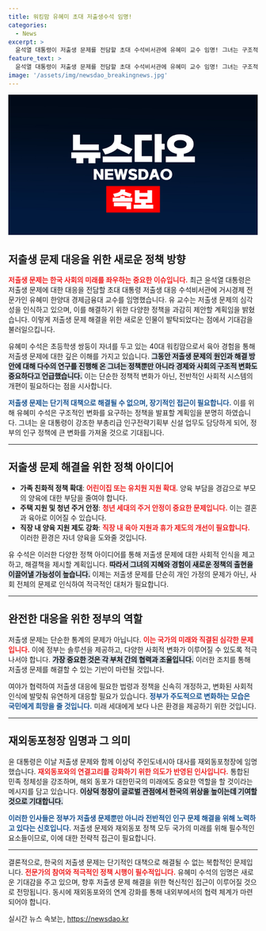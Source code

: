 ```yaml
---
title: 워킹맘 유혜미 초대 저출생수석 임명!
categories:
  - News
excerpt: >
  윤석열 대통령이 저출생 문제를 전담할 초대 수석비서관에 유혜미 교수 임명! 그녀는 구조적 변화를 요구하며 출산율 반등을 위한 과제를 제안할 계획입니다. 저출생의 해법을 찾기 위한 새로운 전쟁이 시작됩니다! 클릭하세요!
feature_text: >
  윤석열 대통령이 저출생 문제를 전담할 초대 수석비서관에 유혜미 교수 임명! 그녀는 구조적 변화를 요구하며 출산율 반등을 위한 과제를 제안할 계획입니다. 저출생의 해법을 찾기 위한 새로운 전쟁이 시작됩니다! 클릭하세요!
image: '/assets/img/newsdao_breakingnews.jpg'
---
```


<p><img src="/assets/img/newsdao_breakingnews.jpg" alt="cryptoinkorea 속보" /></p>

<h2 data-ke-size="size26">저출생 문제 대응을 위한 새로운 정책 방향</h2>

<p data-ke-size="size16"><b><span style="color: #ee2323;">저출생 문제는 한국 사회의 미래를 좌우하는 중요한 이슈입니다.</span></b> 최근 윤석열 대통령은 저출생 문제에 대한 대응을 전담할 초대 대통령 저출생 대응 수석비서관에 거시경제 전문가인 유혜미 한양대 경제금융대 교수를 임명했습니다. 유 교수는 저출생 문제의 심각성을 인식하고 있으며, 이를 해결하기 위한 다양한 정책을 과감히 제안할 계획임을 밝혔습니다. 이렇게 저출생 문제 해결을 위한 새로운 인물이 발탁되었다는 점에서 기대감을 불러일으킵니다.</p>

<p data-ke-size="size16">유혜미 수석은 초등학생 쌍둥이 자녀를 두고 있는 40대 워킹맘으로서 육아 경험을 통해 저출생 문제에 대한 깊은 이해를 가지고 있습니다. <b><span style="background-color: #21538527;">그동안 저출생 문제의 원인과 해결 방안에 대해 다수의 연구를 진행해 온 그녀는 정책뿐만 아니라 경제와 사회의 구조적 변화도 중요하다고 언급했습니다.</span></b> 이는 단순한 정책적 변화가 아닌, 전반적인 사회적 시스템의 개편이 필요하다는 점을 시사합니다.</p>

<p><b><span style="color: #1a5490;">저출생 문제는 단기적 대책으로 해결될 수 없으며, 장기적인 접근이 필요합니다.</span></b> 이를 위해 유혜미 수석은 구조적인 변화를 요구하는 정책을 발표할 계획임을 분명히 하였습니다. 그녀는 윤 대통령이 강조한 부총리급 인구전략기획부 신설 업무도 담당하게 되어, 정부의 인구 정책에 큰 변화를 가져올 것으로 기대됩니다.</p>

<hr>

<h2 data-ke-size="size26">저출생 문제 해결을 위한 정책 아이디어</h2>

<ul>
    <li><b>가족 친화적 정책 확대</b>: <b><span style="color: #ee2323;">어린이집 또는 유치원 지원 확대.</span></b> 양육 부담을 경감으로 부모의 양육에 대한 부담을 줄여야 합니다.</li>
    <li><b>주택 지원 및 청년 주거 안정</b>: <b><span style="color: #ee2323;">청년 세대의 주거 안정이 중요한 문제입니다.</span></b> 이는 결혼과 육아로 이어질 수 있습니다.</li>
    <li><b>직장 내 양육 지원 제도 강화</b>: <b><span style="color: #ee2323;">직장 내 육아 지원과 휴가 제도의 개선이 필요합니다.</span></b> 이러한 환경은 자녀 양육을 도와줄 것입니다.</li>
</ul>

<p data-ke-size="size16">유 수석은 이러한 다양한 정책 아이디어를 통해 저출생 문제에 대한 사회적 인식을 제고하고, 해결책을 제시할 계획입니다. <b><span style="background-color: #21538527;">따라서 그녀의 지혜와 경험이 새로운 정책의 출현을 이끌어낼 가능성이 높습니다.</span></b> 이제는 저출생 문제를 단순히 개인 가정의 문제가 아닌, 사회 전체의 문제로 인식하여 적극적인 대처가 필요합니다.</p>

<hr>

<h2 data-ke-size="size26">완전한 대응을 위한 정부의 역할</h2>

<p data-ke-size="size16">저출생 문제는 단순한 통계의 문제가 아닙니다. <b><span style="color: #ee2323;">이는 국가의 미래와 직결된 심각한 문제입니다.</span></b> 이에 정부는 솔루션을 제공하고, 다양한 사회적 변화가 이루어질 수 있도록 적극 나서야 합니다. <b><span style="background-color: #21538527;">가장 중요한 것은 각 부처 간의 협력과 조율입니다.</span></b> 이러한 조치를 통해 저출생 문제를 해결할 수 있는 기반이 마련될 것입니다.</p>

<p data-ke-size="size16">여야가 협력하여 저출생 대응에 필요한 법령과 정책을 신속히 개정하고, 변화된 사회적 인식에 발맞춰 유연하게 대응할 필요가 있습니다. <b><span style="color: #1a5490;">정부가 주도적으로 변화하는 모습은 국민에게 희망을 줄 것입니다.</span></b> 미래 세대에게 보다 나은 환경을 제공하기 위한 것입니다.</p>

<hr>

<h2 data-ke-size="size26">재외동포청장 임명과 그 의미</h2>

<p data-ke-size="size16">윤 대통령은 이날 저출생 문제와 함께 이상덕 주인도네시아 대사를 재외동포청장에 임명했습니다. <b><span style="color: #ee2323;">재외동포와의 연결고리를 강화하기 위한 의도가 반영된 인사입니다.</span></b> 통합된 민족 정체성을 강조하며, 해외 동포가 대한민국의 미래에도 중요한 역할을 할 것이라는 메시지를 담고 있습니다. <b><span style="background-color: #21538527;">이상덕 청장이 글로벌 관점에서 한국의 위상을 높이는데 기여할 것으로 기대합니다.</span></b></p>

<p data-ke-size="size16"><b><span style="color: #1a5490;">이러한 인사들은 정부가 저출생 문제뿐만 아니라 전반적인 인구 문제 해결을 위해 노력하고 있다는 신호입니다.</span></b> 저출생 문제와 재외동포 정책 모두 국가의 미래를 위해 필수적인 요소들이므로, 이에 대한 전략적 접근이 필요합니다.</p>

<hr>

<p data-ke-size="size16">결론적으로, 한국의 저출생 문제는 단기적인 대책으로 해결될 수 없는 복합적인 문제입니다. <b><span style="color: #ee2323;">전문가의 참여와 적극적인 정책 시행이 필수적입니다.</span></b> 유혜미 수석의 임명은 새로운 기대감을 주고 있으며, 향후 저출생 문제 해결을 위한 혁신적인 접근이 이루어질 것으로 전망됩니다. 동시에 재외동포와의 연계 강화를 통해 내외부에서의 협력 체계가 마련되어야 합니다.</p>
실시간 뉴스 속보는, <a href="https://newsdao.kr" rel="dofollow">https://newsdao.kr</a>


